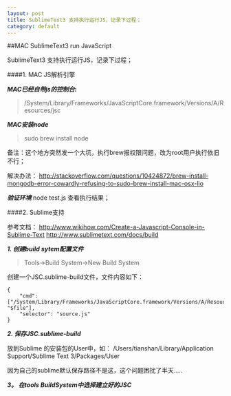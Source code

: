 ```yaml
---
layout: post
title: SublimeText3 支持执行运行JS，记录下过程；
category: default
---
```


##MAC SublimeText3 run JavaScript

SublimeText3 支持执行运行JS，记录下过程；

####1. MAC JS解析引擎

***MAC已经自带js的控制台:***

> /System/Library/Frameworks/JavaScriptCore.framework/Versions/A/Resources/jsc

***MAC安装node***
   
> sudo brew install node

备注：这个地方突然发一个大坑，执行brew报权限问题，改为root用户执行依旧不行；

解决办法：
http://stackoverflow.com/questions/10424872/brew-install-mongodb-error-cowardly-refusing-to-sudo-brew-install-mac-osx-lio

***验证环境***
  node test.js 查看执行结果；

####2. Sublime支持

参考文档：
http://www.wikihow.com/Create-a-Javascript-Console-in-Sublime-Text
http://www.sublimetext.com/docs/build

***1. 创建build sytem配置文件***

> Tools->Build System->New Build System

创建一个JSC.sublime-build文件，文件内容如下：

```
{
	"cmd": ["/System/Library/Frameworks/JavaScriptCore.framework/Versions/A/Resources/jsc", "$file"],
	"selector": "source.js"
}
```

***2. 保存JSC.sublime-build***

放到Sublime 的安装包的User中，如：
/Users/tianshan/Library/Application Support/Sublime Text 3/Packages/User

因为自己的sublime默认保存路径不是这，这个问题困扰了半天.....

***3。 在tools BuildSystem中选择建立好的JSC***



